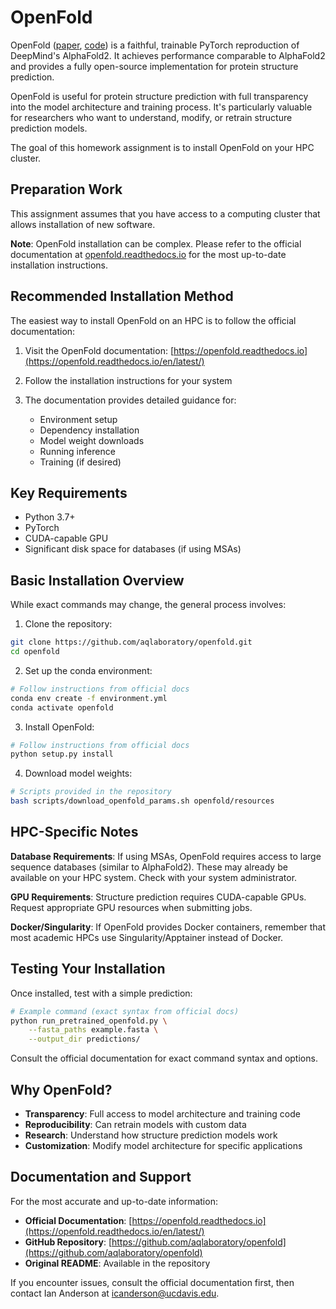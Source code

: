 # OpenFold

OpenFold ([paper](https://www.biorxiv.org/content/10.1101/2022.11.20.517210v1), [code](https://github.com/aqlaboratory/openfold)) is a faithful, trainable PyTorch reproduction of DeepMind's AlphaFold2. It achieves performance comparable to AlphaFold2 and provides a fully open-source implementation for protein structure prediction.

OpenFold is useful for protein structure prediction with full transparency into the model architecture and training process. It's particularly valuable for researchers who want to understand, modify, or retrain structure prediction models.

The goal of this homework assignment is to install OpenFold on your HPC cluster.

## Preparation Work

This assignment assumes that you have access to a computing cluster that allows installation of new software.

**Note**: OpenFold installation can be complex. Please refer to the official documentation at [openfold.readthedocs.io](https://openfold.readthedocs.io/en/latest/) for the most up-to-date installation instructions.

## Recommended Installation Method

The easiest way to install OpenFold on an HPC is to follow the official documentation:

1. Visit the OpenFold documentation: [https://openfold.readthedocs.io](https://openfold.readthedocs.io/en/latest/)

2. Follow the installation instructions for your system

3. The documentation provides detailed guidance for:
   - Environment setup
   - Dependency installation
   - Model weight downloads
   - Running inference
   - Training (if desired)

## Key Requirements

- Python 3.7+
- PyTorch
- CUDA-capable GPU
- Significant disk space for databases (if using MSAs)

## Basic Installation Overview

While exact commands may change, the general process involves:

1. Clone the repository:
```bash
git clone https://github.com/aqlaboratory/openfold.git
cd openfold
```

2. Set up the conda environment:
```bash
# Follow instructions from official docs
conda env create -f environment.yml
conda activate openfold
```

3. Install OpenFold:
```bash
# Follow instructions from official docs
python setup.py install
```

4. Download model weights:
```bash
# Scripts provided in the repository
bash scripts/download_openfold_params.sh openfold/resources
```

## HPC-Specific Notes

**Database Requirements**: If using MSAs, OpenFold requires access to large sequence databases (similar to AlphaFold2). These may already be available on your HPC system. Check with your system administrator.

**GPU Requirements**: Structure prediction requires CUDA-capable GPUs. Request appropriate GPU resources when submitting jobs.

**Docker/Singularity**: If OpenFold provides Docker containers, remember that most academic HPCs use Singularity/Apptainer instead of Docker.

## Testing Your Installation

Once installed, test with a simple prediction:

```bash
# Example command (exact syntax from official docs)
python run_pretrained_openfold.py \
    --fasta_paths example.fasta \
    --output_dir predictions/
```

Consult the official documentation for exact command syntax and options.

## Why OpenFold?

- **Transparency**: Full access to model architecture and training code
- **Reproducibility**: Can retrain models with custom data
- **Research**: Understand how structure prediction models work
- **Customization**: Modify model architecture for specific applications

## Documentation and Support

For the most accurate and up-to-date information:

- **Official Documentation**: [https://openfold.readthedocs.io](https://openfold.readthedocs.io/en/latest/)
- **GitHub Repository**: [https://github.com/aqlaboratory/openfold](https://github.com/aqlaboratory/openfold)
- **Original README**: Available in the repository

If you encounter issues, consult the official documentation first, then contact Ian Anderson at icanderson@ucdavis.edu.
